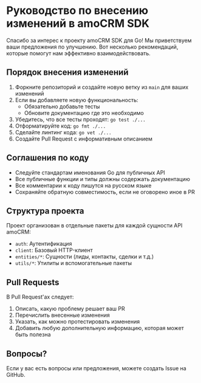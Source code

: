 # Руководство по внесению изменений в amoCRM SDK

Спасибо за интерес к проекту amoCRM SDK для Go! Мы приветствуем ваши предложения по улучшению. Вот несколько рекомендаций, которые помогут нам эффективно взаимодействовать.

## Порядок внесения изменений

1. Форкните репозиторий и создайте новую ветку из `main` для ваших изменений
2. Если вы добавляете новую функциональность:
   - Обязательно добавьте тесты
   - Обновите документацию где это необходимо
3. Убедитесь, что все тесты проходят: `go test ./...`
4. Отформатируйте код: `go fmt ./...`
5. Сделайте линтинг кода: `go vet ./...`
6. Создайте Pull Request с информативным описанием

## Соглашения по коду

- Следуйте стандартам именования Go для публичных API
- Все публичные функции и типы должны содержать документацию
- Все комментарии к коду пишутся на русском языке
- Сохраняйте обратную совместимость, если не оговорено иное в PR

## Структура проекта

Проект организован в отдельные пакеты для каждой сущности API amoCRM:

- `auth`: Аутентификация
- `client`: Базовый HTTP-клиент
- `entities/*`: Сущности (лиды, контакты, сделки и т.д.)
- `utils/*`: Утилиты и вспомогательные пакеты

## Pull Requests

В Pull Request'ах следует:

1. Описать, какую проблему решает ваш PR
2. Перечислить внесенные изменения
3. Указать, как можно протестировать изменения
4. Добавить любую дополнительную информацию, которая может быть полезна

## Вопросы?

Если у вас есть вопросы или предложения, можете создать Issue на GitHub.
